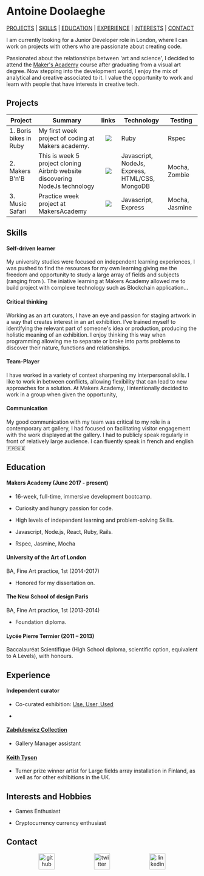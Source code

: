# Antoine Doolaeghe
[PROJECTS](#projects) | [SKILLS](#skills)  | [EDUCATION](#education) | [EXPERIENCE](#experience) | [INTERESTS](#interests) | [CONTACT](#contact)

I am currently looking for a Junior Developer role in London, where I can work on projects with others who are passionate about creating code.

Passionated about the relationships between 'art and science', I decided to attend the [Maker's Academy](http://employers.makersacademy.com/) course after graduating from a visual art degree. Now stepping into the development world, I enjoy the mix of analytical and creative associated to it. I value the opportunity to work and learn with people that have interests in creative tech.

## Projects

| Project | Summary | links | Technology | Testing |
| --- | --- | --- | --- | --- |
| 1. Boris bikes in Ruby  | My first week project of coding at Makers academy. | <p align="center"><a href="https://github.com/ryandav/instagram-challenge"><img src="https://cloud.githubusercontent.com/assets/12953472/18687862/de8df31e-7f79-11e6-937c-f20c0e0ee2b4.png"></p> | Ruby | Rspec |
| 2. Makers B'n'B  | This is week 5 project cloning Airbnb website discovering NodeJs technology | <p align="center"><a href="https://github.com/ryandav/instagram-challenge"><img src="https://cloud.githubusercontent.com/assets/12953472/18687862/de8df31e-7f79-11e6-937c-f20c0e0ee2b4.png"></p> | Javascript, NodeJs, Express, HTML/CSS, MongoDB | Mocha, Zombie |
| 3. Music Safari  | Practice week project at MakersAcademy | <p align="center"><a href="https://github.com/adoolaeghe/music-safari"><img src="https://cloud.githubusercontent.com/assets/12953472/18687862/de8df31e-7f79-11e6-937c-f20c0e0ee2b4.png"></p> | Javascript, Express | Mocha, Jasmine |


## Skills

#### Self-driven learner

My university studies were focused on independent learning experiences, I was pushed to find the resources for my own learning giving me the freedom and opportunity to study a large array of fields and subjects (ranging from ). The iniative learning at Makers Academy allowed me to build project with complexe technology such as Blockchain application...

#### Critical thinking

Working as an art curators, I have an eye and passion for staging artwork in a way that creates interest in an art exhibition. I’ve trained myself to identifying the relevant part of someone's idea or production, producing the holistic meaning of an exhibition. I enjoy thinking this way when programming allowing me to separate or broke into parts problems to discover their nature, functions and relationships.

#### Team-Player

I have worked in a variety of context sharpening my interpersonal skills. I like to work in between conflicts, allowing flexibility that can lead to new approaches for a solution. At Makers Academy, I intentionally decided to work in a group when given the opportunity,    

#### Communication

My good communication with my team was critical to my role in a contemporary art gallery, I had focused on facilitating visitor engagement with the work displayed at the gallery. I had to publicly speak regularly in front of relatively large audience. I can fluently speak in french and english :fr::gb:

## Education

#### Makers Academy (June 2017 - present)

* 16-week, full-time, immersive development bootcamp.

* Curiosity and hungry passion for code.

* High levels of independent learning and problem-solving Skills.

* Javascript, Node.js, React, Ruby, Rails.

* Rspec, Jasmine, Mocha

#### University of the Art of London

 BA, Fine Art practice, 1st
 (2014-2017)

* Honored for my dissertation on.


#### The New School of design Paris

 BA, Fine Art practice, 1st
 (2013-2014)

* Foundation diploma. 

#### Lycée Pierre Termier (2011 – 2013)

Baccalauréat Scientifique  (High School diploma, scientific option, equivalent to A Levels), with honours. 

## Experience

#### Independent curator

* Co-curated exhibition: [Use, User, Used](https://www.zabludowiczcollection.com/exhibitions/view/use-user-used)

* 

#### [Zabdulowicz Collection](https://www.zabludowiczcollection.com/)

* Gallery Manager assistant

#### [Keith Tyson](http://keithtyson.com/)

* Turner prize winner artist for Large fields array installation in Finland, as well as for other exhibitions in the UK.

## Interests and Hobbies

* Games Enthusiast 

* Cryptocurrency currency enthusiast

## Contact


<p align="center">

<a href="https://github.com/adoolaeghe">
<img src="https://cloud.githubusercontent.com/assets/12953472/18687862/de8df31e-7f79-11e6-937c-f20c0e0ee2b4.png" alt="github" hspace="50" height="42" width="42"></a>

<a href="https://twitter.com/Antoinedoo">
<img src="http://goinkscape.com/wp-content/uploads/2015/07/twitter-logo-final.png" alt="twitter" hspace="50" height="42" width="42"></a>

<a href="https://www.linkedin.com/in/antoine-doolaeghe-840059131/">
<img src="https://www.iconfinder.com/data/icons/free-social-icons/67/linkedin_circle_color-512.png" alt="linkedin" hspace="50" height="42" width="42"></a>

</p>

